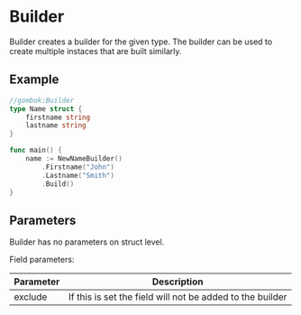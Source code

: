 # Builder

Builder creates a builder for the given type.
The builder can be used to create multiple instaces that are built similarly.

## Example

```go
//gombok:Builder
type Name struct {
	firstname string
	lastname string
}

func main() {
    name := NewNameBuilder()
        .Firstname("John")
        .Lastname("Smith")
        .Build()
}
```

## Parameters

Builder has no parameters on struct level.

Field parameters:

| Parameter | Description                                               |
|-----------|-----------------------------------------------------------|
| exclude   | If this is set the field will not be added to the builder |
